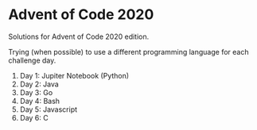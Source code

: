 # Advent of Code 2020

Solutions for Advent of Code 2020 edition.

Trying (when possible) to use a different programming language for each challenge day.

1. Day 1: Jupiter Notebook (Python)
2. Day 2: Java
3. Day 3: Go
4. Day 4: Bash
5. Day 5: Javascript
6. Day 6: C